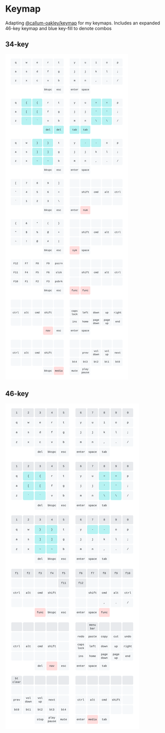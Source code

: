 # Keymap
Adapting [@callum-oakley/keymap](https://github.com/callum-oakley/keymap) for my keymaps.
Includes an expanded 46-key keymap and blue key-fill to denote combos
## 34-key
![34-key keymap](keymap-34.svg)
## 46-key
![46-key keymap](keymap-46.svg)
